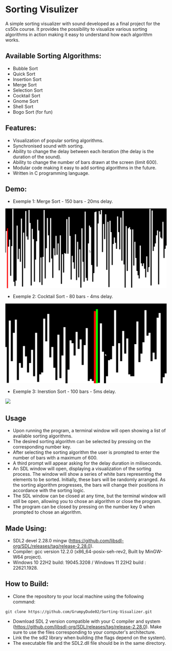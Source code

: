 # Sorting Visulizer

A simple sorting visualizer with sound developed as a final project for the cs50x course. It provides the possibility to visualize various sorting algorithms in action making it easy to understand how each algorithm works.

## Available Sorting Algorithms:

- Bubble Sort
- Quick Sort
- Insertion Sort
- Merge Sort
- Selection Sort
- Cocktail Sort
- Gnome Sort
- Shell Sort
- Bogo Sort (for fun)

## Features:

- Visualization of popular sorting algorithms.
- Synchronised sound with sorting.
- Ability to change the delay between each iteration (the delay is the duration of the sound).
- Ability to change the number of bars drawn at the screen (limit 600).
- Modular code making it easy to add sorting algorithms in the future.
- Written in C programming language.

## Demo:

- Exemple 1: Merge Sort - 150 bars - 20ms delay.

![](/gifs/merge_sort_demo.gif)

- Exemple 2: Cocktail Sort - 80 bars - 4ms delay.

![](/gifs/cocktail_sort_demo.gif)

- Exemple 3: Inerstion Sort - 100 bars - 5ms delay.

![](/gifs/insertion_sort_demo.gif)

## Usage

- Upon running the program, a terminal window will open showing a list of available sorting algorithms.
- The desired sorting algorithm can be selected by pressing on the corresponding number key.
- After selecting the sorting algorithm the user is prompted to enter the number of bars with a maximum of 600.
- A third prompt will appear asking for the delay duration in miliseconds.
- An SDL window will open, displaying a visualization of the sorting process. The window will show a series of white bars representing the elements to be sorted. Initially, these bars will be randomly arranged. As the sorting algorithm progresses, the bars will change their positions in accordance with the sorting logic.
- The SDL window can be closed at any time, but the terminal window will still be open, allowing you to chose an algorithm or close the program.
- The program can be closed by pressing on the number key 0 when prompted to chose an algorithm.

## Made Using:

- SDL2 devel 2.28.0 mingw (https://github.com/libsdl-org/SDL/releases/tag/release-2.28.0).
- Compiler: gcc version 12.2.0 (x86_64-posix-seh-rev2, Built by MinGW-W64 project).
- Windows 10 22H2 build: 19045.3208 / Windows 11 22H2 build : 22621.1928.

## How to Build:

- Clone the repository to your local machine using the following command:

```
git clone https://github.com/GrumpyDude02/Sorting-Visualizer.git
```

- Download SDL 2 version compatible with your C compiler and system (https://github.com/libsdl-org/SDL/releases/tag/release-2.28.0). Make sure to use the files corresponding to your computer's architecture.
- Link the the sdl2 library when building (the flags depend on the system).
- The executable file and the SDL2.dll file should be in the same directory.
